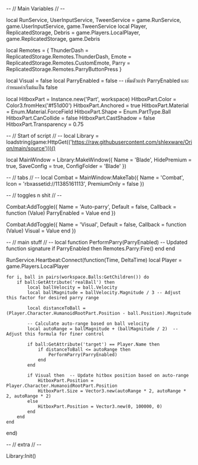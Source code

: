 -- // Main Variables // --

local RunService, UserInputService, TweenService = game.RunService, game.UserInputService, game.TweenService
local Player, ReplicatedStorage, Debris = game.Players.LocalPlayer, game.ReplicatedStorage, game.Debris

local Remotes = {
    ThunderDash = ReplicatedStorage.Remotes.ThunderDash,
    Emote = ReplicatedStorage.Remotes.CustomEmote,
    Parry = ReplicatedStorage.Remotes.ParryButtonPress
}

local Visual = false
local ParryEnabled = false -- เพิ่มตัวแปร ParryEnabled และกำหนดค่าเริ่มต้นเป็น false

local HitboxPart = Instance.new('Part', workspace)
HitboxPart.Color = Color3.fromHex('#f51d00')
HitboxPart.Anchored = true
HitboxPart.Material = Enum.Material.ForceField
HitboxPart.Shape = Enum.PartType.Ball
HitboxPart.CanCollide = false
HitboxPart.CastShadow = false
HitboxPart.Transparency = 0.75

-- // Start of script // --
local Library = loadstring(game:HttpGet(('https://raw.githubusercontent.com/shlexware/Orion/main/source')))()

local MainWindow = Library:MakeWindow({
    Name = 'Blade',
    HidePremium = true,
    SaveConfig = true,
    ConfigFolder = 'Blade'
})

-- // tabs // --
local Combat = MainWindow:MakeTab({
    Name = 'Combat',
    Icon = 'rbxassetid://11385161113',
    PremiumOnly = false
})

-- // toggles n shit // --

Combat:AddToggle({
    Name = 'Auto-parry',
    Default = false,
    Callback = function (Value)
        ParryEnabled = Value
    end
})

Combat:AddToggle({
    Name = 'Visual',
    Default = false,
    Callback = function (Value)
        Visual = Value
    end
})

-- // main stuff // --
local function PerformParry(ParryEnabled) -- Updated function signature
    if ParryEnabled then
        Remotes.Parry:Fire()
    end
end

RunService.Heartbeat:Connect(function(Time, DeltaTime)
    local Player = game.Players.LocalPlayer

    for i, ball in pairs(workspace.Balls:GetChildren()) do
        if ball:GetAttribute('realBall') then
            local ballVelocity = ball.Velocity
            local ballMagnitude = ballVelocity.Magnitude / 3 -- Adjust this factor for desired parry range

            local distanceToBall = (Player.Character.HumanoidRootPart.Position - ball.Position).Magnitude

            -- Calculate auto-range based on ball velocity
            local autoRange = ballMagnitude + (ballMagnitude / 2)  -- Adjust this formula for finer control

            if ball:GetAttribute('target') == Player.Name then
                if distanceToBall <= autoRange then
                    PerformParry(ParryEnabled)
                end
            end

            if Visual then  -- Update hitbox position based on auto-range
                HitboxPart.Position = Player.Character.HumanoidRootPart.Position
                HitboxPart.Size = Vector3.new(autoRange * 2, autoRange * 2, autoRange * 2)
            else
                HitboxPart.Position = Vector3.new(0, 100000, 0)
            end
        end
    end
end)

-- // extra // --

Library:Init()
